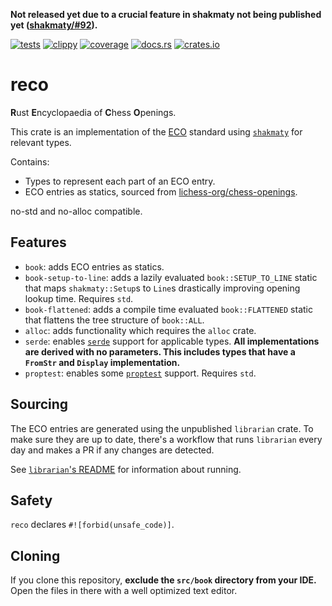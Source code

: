 **Not released yet due to a crucial feature in shakmaty not being published yet ([shakmaty/#92](https://github.com/niklasf/shakmaty/pull/92)).**

[![tests](https://img.shields.io/github/actions/workflow/status/tigerros/reco/test.yml?label=tests)](https://github.com/tigerros/reco/actions/workflows/test.yml)
[![clippy](https://img.shields.io/github/actions/workflow/status/tigerros/reco/clippy.yml?label=clippy)](https://github.com/tigerros/reco/actions/workflows/clippy.yml)
[![coverage](https://img.shields.io/codecov/c/gh/tigerros/reco)](https://app.codecov.io/gh/tigerros/reco/)
[![docs.rs](https://img.shields.io/docsrs/reco?logo=docs.rs&label=docs.rs)](https://docs.rs/reco/)
[![crates.io](https://img.shields.io/crates/v/reco?logo=rust)](https://crates.io/crates/reco)

# reco
**R**ust **E**ncyclopaedia of **C**hess **O**penings.

This crate is an implementation of the [ECO](https://en.wikipedia.org/wiki/Encyclopaedia_of_Chess_Openings) standard using [`shakmaty`](https://crates.io/crates/shakmaty) for relevant types.

Contains:
- Types to represent each part of an ECO entry.
- ECO entries as statics, sourced from [lichess-org/chess-openings](https://github.com/lichess-org/chess-openings).

no-std and no-alloc compatible.

## Features
- `book`: adds ECO entries as statics.
- `book-setup-to-line`: adds a lazily evaluated `book::SETUP_TO_LINE` static that maps `shakmaty::Setup`s to `Line`s drastically improving opening lookup time. Requires `std`.
- `book-flattened`: adds a compile time evaluated `book::FLATTENED` static that flattens the tree structure of `book::ALL`.
- `alloc`: adds functionality which requires the `alloc` crate.
- `serde`: enables [`serde`](https://crates.io/crates/proptest) support for applicable types. **All implementations are derived with no parameters. This includes types that have a `FromStr` and `Display` implementation.**
- `proptest`: enables some [`proptest`](https://crates.io/crates/proptest) support. Requires `std`.

## Sourcing
The ECO entries are generated using the unpublished `librarian` crate.
To make sure they are up to date, there's a workflow that runs `librarian` every day and makes a PR if any changes are detected.

See [`librarian`'s README](librarian/README.md) for information about running.

## Safety
`reco` declares `#![forbid(unsafe_code)]`.

## Cloning
If you clone this repository, **exclude the `src/book` directory from your IDE.**
Open the files in there with a well optimized text editor.
